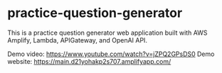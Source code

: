 # practice-question-generator

 This is a practice question generator web application built with AWS Amplify, Lambda, APIGateway, and OpenAI API.
 
 Demo video: https://www.youtube.com/watch?v=jZPQ2GPsDS0
 Demo website: https://main.d21yohakp2s707.amplifyapp.com/
